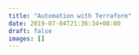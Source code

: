 ```yaml
---
title: "Automation with Terraform"
date: 2019-07-04T21:36:34+08:00
draft: false
images: []
---
```


